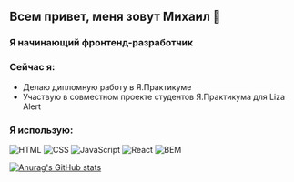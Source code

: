 ## Всем привет, меня зовут Михаил 👋

### Я начинающий фронтенд-разработчик

### Сейчас я:
* Делаю дипломную работу в Я.Практикуме
* Участвую в совместном проекте студентов Я.Практикума для Liza Alert

### Я использую:
![HTML](https://img.shields.io/badge/HTML-000000?style=for-the-badge&logo=html5)
![CSS](https://img.shields.io/badge/CSS-000000?style=for-the-badge&logo=css3)
![JavaScript](https://img.shields.io/badge/JavaScript-000000?style=for-the-badge&logo=javascript)
![React](https://img.shields.io/badge/React-000000?style=for-the-badge&logo=react)
![BEM](https://img.shields.io/badge/BEM-000000?style=for-the-badge&logo=bem)

[![Anurag's GitHub stats](https://github-readme-stats.vercel.app/api?username=migelg&theme=dark&custom_title=Моя+статистика)](https://github.com/anuraghazra/github-readme-stats)